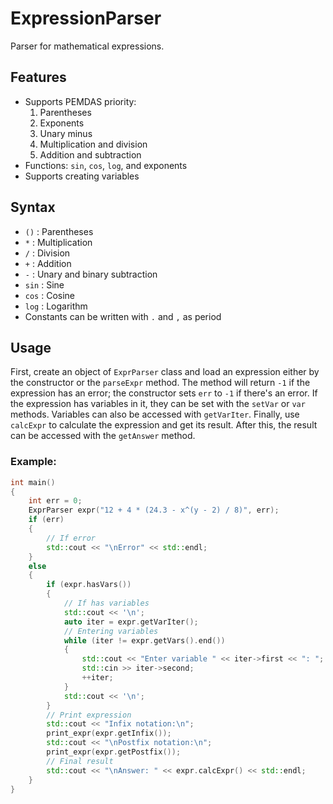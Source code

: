 # ExpressionParser
Parser for mathematical expressions.

## Features
- Supports PEMDAS priority:
  1. Parentheses
  2. Exponents
  3. Unary minus
  4. Multiplication and division
  5. Addition and subtraction
- Functions: `sin`, `cos`, `log`, and exponents
- Supports creating variables

## Syntax
- `()` : Parentheses
- `*` : Multiplication
- `/` : Division
- `+` : Addition
- `-` : Unary and binary subtraction
- `sin` : Sine
- `cos` : Cosine
- `log` : Logarithm
- Constants can be written with `.` and `,` as period

## Usage
First, create an object of `ExprParser` class and load an expression either by the constructor or the `parseExpr` method. The method will return `-1` if the expression has an error; the constructor sets `err` to `-1` if there's an error.
If the expression has variables in it, they can be set with the `setVar` or `var` methods. Variables can also be accessed with `getVarIter`.
Finally, use `calcExpr` to calculate the expression and get its result. After this, the result can be accessed with the `getAnswer` method.

### Example:
```cpp
int main()
{
    int err = 0;
    ExprParser expr("12 + 4 * (24.3 - x^(y - 2) / 8)", err);
    if (err)
    {
        // If error
        std::cout << "\nError" << std::endl;
    }
    else
    {
        if (expr.hasVars())
        {
            // If has variables
            std::cout << '\n';
            auto iter = expr.getVarIter();
            // Entering variables
            while (iter != expr.getVars().end())
            {
                std::cout << "Enter variable " << iter->first << ": ";
                std::cin >> iter->second;
                ++iter;
            }
            std::cout << '\n';
        }
        // Print expression
        std::cout << "Infix notation:\n";
        print_expr(expr.getInfix());
        std::cout << "\nPostfix notation:\n";
        print_expr(expr.getPostfix());
        // Final result
        std::cout << "\nAnswer: " << expr.calcExpr() << std::endl;
    }
}
```
